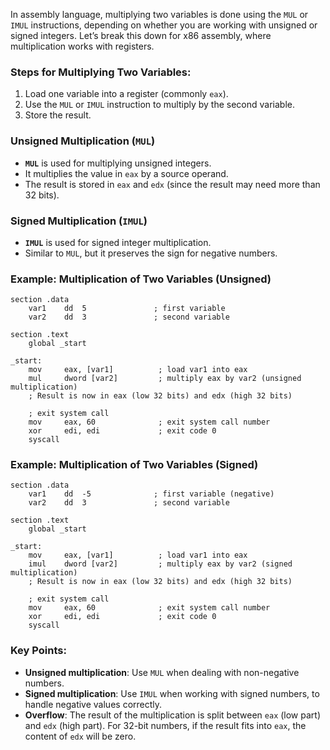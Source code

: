 In assembly language, multiplying two variables is done using the `MUL` or `IMUL` instructions, depending on whether you are working with unsigned or signed integers. Let’s break this down for x86 assembly, where multiplication works with registers.

### Steps for Multiplying Two Variables:

1. Load one variable into a register (commonly `eax`).
2. Use the `MUL` or `IMUL` instruction to multiply by the second variable.
3. Store the result.

### Unsigned Multiplication (`MUL`)
- **`MUL`** is used for multiplying unsigned integers.
- It multiplies the value in `eax` by a source operand.
- The result is stored in `eax` and `edx` (since the result may need more than 32 bits).

### Signed Multiplication (`IMUL`)
- **`IMUL`** is used for signed integer multiplication.
- Similar to `MUL`, but it preserves the sign for negative numbers.

### Example: Multiplication of Two Variables (Unsigned)

```assembly
section .data
    var1    dd  5               ; first variable
    var2    dd  3               ; second variable

section .text
    global _start

_start:
    mov     eax, [var1]          ; load var1 into eax
    mul     dword [var2]         ; multiply eax by var2 (unsigned multiplication)
    ; Result is now in eax (low 32 bits) and edx (high 32 bits)
    
    ; exit system call
    mov     eax, 60              ; exit system call number
    xor     edi, edi             ; exit code 0
    syscall
```

### Example: Multiplication of Two Variables (Signed)

```assembly
section .data
    var1    dd  -5              ; first variable (negative)
    var2    dd  3               ; second variable

section .text
    global _start

_start:
    mov     eax, [var1]          ; load var1 into eax
    imul    dword [var2]         ; multiply eax by var2 (signed multiplication)
    ; Result is now in eax (low 32 bits) and edx (high 32 bits)

    ; exit system call
    mov     eax, 60              ; exit system call number
    xor     edi, edi             ; exit code 0
    syscall
```

### Key Points:
- **Unsigned multiplication**: Use `MUL` when dealing with non-negative numbers.
- **Signed multiplication**: Use `IMUL` when working with signed numbers, to handle negative values correctly.
- **Overflow**: The result of the multiplication is split between `eax` (low part) and `edx` (high part). For 32-bit numbers, if the result fits into `eax`, the content of `edx` will be zero.
